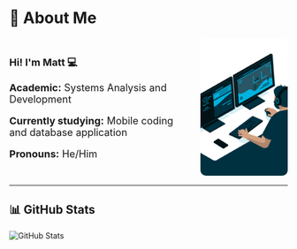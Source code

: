 # 👋 About Me

<div style="display: flex; justify-content: space-between; align-items: center; gap: 20px;">
    <!-- Text Content -->
    <div style="flex-grow: 1; font-size: 18px;">
        <p><strong>Hi! I'm Matt 💻</strong></p>
        <p><strong>Academic:</strong> Systems Analysis and Development</p>
        <p><strong>Currently studying:</strong> Mobile coding and database application</p>
        <p><strong>Pronouns:</strong> He/Him</p>
    </div>
    <!-- GIF -->
    <div>
        <img 
            src="./gif/code.gif" 
            alt="Coding GIF" 
            width="250" 
            height="250"
            style="border-radius: 10px; object-fit: cover;"
        />
    </div>
</div>
</div>

---

## 📊 GitHub Stats

<img 
    height="180em" 
    src="https://github-readme-stats.vercel.app/api?username=harutetsuh&rank_icon=github&theme=dracula" 
    alt="GitHub Stats"
/>

